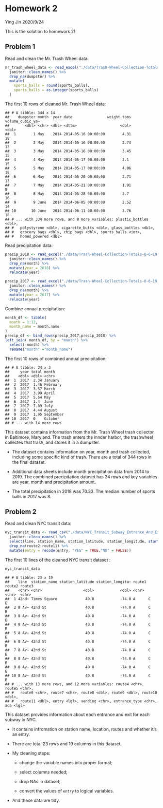 Homework 2
================
Ying Jin
2020/9/24

This is the solution to homework 2\!

## Problem 1

Read and clean the Mr. Trash Wheel data:

``` r
mr_trash_wheel_data <- read_excel("./data/Trash-Wheel-Collection-Totals-8-6-19.xlsx",sheet = "Mr. Trash Wheel",skip = 1,range = cell_cols("A:N")) %>% 
  janitor::clean_names() %>% 
  drop_na(dumpster) %>% 
  mutate(
    sports_balls = round(sports_balls),
    sports_balls = as.integer(sports_balls)
  )
```

The first 10 rows of cleaned Mr. Trash Wheel data:

    ## # A tibble: 344 x 14
    ##    dumpster month  year date                weight_tons volume_cubic_ya~
    ##       <dbl> <chr> <dbl> <dttm>                    <dbl>            <dbl>
    ##  1        1 May    2014 2014-05-16 00:00:00        4.31               18
    ##  2        2 May    2014 2014-05-16 00:00:00        2.74               13
    ##  3        3 May    2014 2014-05-16 00:00:00        3.45               15
    ##  4        4 May    2014 2014-05-17 00:00:00        3.1                15
    ##  5        5 May    2014 2014-05-17 00:00:00        4.06               18
    ##  6        6 May    2014 2014-05-20 00:00:00        2.71               13
    ##  7        7 May    2014 2014-05-21 00:00:00        1.91                8
    ##  8        8 May    2014 2014-05-28 00:00:00        3.7                16
    ##  9        9 June   2014 2014-06-05 00:00:00        2.52               14
    ## 10       10 June   2014 2014-06-11 00:00:00        3.76               18
    ## # ... with 334 more rows, and 8 more variables: plastic_bottles <dbl>,
    ## #   polystyrene <dbl>, cigarette_butts <dbl>, glass_bottles <dbl>,
    ## #   grocery_bags <dbl>, chip_bags <dbl>, sports_balls <int>,
    ## #   homes_powered <dbl>

Read precipitation data:

``` r
precip_2018 <- read_excel("./data/Trash-Wheel-Collection-Totals-8-6-19.xlsx",sheet = "2018 Precipitation",skip = 1) %>% 
  janitor::clean_names() %>% 
  drop_na(month) %>% 
  mutate(year = 2018) %>% 
  relocate(year)

precip_2017 <- read_excel("./data/Trash-Wheel-Collection-Totals-8-6-19.xlsx",sheet = "2017 Precipitation",skip = 1) %>% 
  janitor::clean_names() %>% 
  drop_na(month) %>% 
  mutate(year = 2017) %>% 
  relocate(year)
```

Combine annual precipitation:

``` r
month_df <- tibble(
  month = 1:12,
  month_name = month.name
)
precip_df <- bind_rows(precip_2017,precip_2018) %>% 
left_join( month_df, by = "month") %>% 
  select(-month) %>% 
  rename("month" ="month_name")
```

The first 10 rows of combined annual precipitation:

    ## # A tibble: 24 x 3
    ##     year total month    
    ##    <dbl> <dbl> <chr>    
    ##  1  2017  2.34 January  
    ##  2  2017  1.46 February 
    ##  3  2017  3.57 March    
    ##  4  2017  3.99 April    
    ##  5  2017  5.64 May      
    ##  6  2017  1.4  June     
    ##  7  2017  7.09 July     
    ##  8  2017  4.44 August   
    ##  9  2017  1.95 September
    ## 10  2017  0    October  
    ## # ... with 14 more rows

This dataset contains information from the Mr. Trash Wheel trash
collector in Baltimore, Maryland. The trash enters the innder harbor,
the trashwheel collectes that trash, and stores it in a dumpster.

  - The dataset contains information on year, month and trash collected,
    including some specific kind of trash. There are a total of 344 rows
    in the final dataset.

  - Additional data sheets include month precipitation data from 2014 to
    2019. The combined precipitation dataset has 24 rows and key
    variables are year, month and precipitation amount.

  - The total precipitation in 2018 was 70.33. The median number of
    sports balls in 2017 was 8.

## Problem 2

Read and clean NYC transit data:

``` r
nyc_transit_data <- read_csv("./data/NYC_Transit_Subway_Entrance_And_Exit_Data.csv") %>% 
  janitor::clean_names() %>% 
  select(line, station_name, station_latitude, station_longitude, starts_with("route"), entry, vending, entrance_type, ada) %>% 
  drop_na(route2:route11) %>% 
  mutate(entry = recode(entry, "YES" = TRUE,"NO" = FALSE))
```

The first 10 lines of the cleaned NYC transit dataset :

``` r
nyc_transit_data
```

    ## # A tibble: 23 x 19
    ##    line  station_name station_latitude station_longitu~ route1 route2 route3
    ##    <chr> <chr>                   <dbl>            <dbl> <chr>  <chr>  <chr> 
    ##  1 42nd~ Times Square             40.8            -74.0 A      C      E     
    ##  2 8 Av~ 42nd St                  40.8            -74.0 A      C      E     
    ##  3 8 Av~ 42nd St                  40.8            -74.0 A      C      E     
    ##  4 8 Av~ 42nd St                  40.8            -74.0 A      C      E     
    ##  5 8 Av~ 42nd St                  40.8            -74.0 A      C      E     
    ##  6 8 Av~ 42nd St                  40.8            -74.0 A      C      E     
    ##  7 8 Av~ 42nd St                  40.8            -74.0 A      C      E     
    ##  8 8 Av~ 42nd St                  40.8            -74.0 A      C      E     
    ##  9 8 Av~ 42nd St                  40.8            -74.0 A      C      E     
    ## 10 8 Av~ 42nd St                  40.8            -74.0 A      C      E     
    ## # ... with 13 more rows, and 12 more variables: route4 <chr>, route5 <chr>,
    ## #   route6 <chr>, route7 <chr>, route8 <dbl>, route9 <dbl>, route10 <dbl>,
    ## #   route11 <dbl>, entry <lgl>, vending <chr>, entrance_type <chr>, ada <lgl>

This dataset provides information about each entrance and exit for each
subway in NYC.

  - It contains infromation on station name, location, routes and
    whether it’s an entry.

  - There are total 23 rows and 19 columns in this dataset.

  - My cleaning steps:
    
      - change the variable names into proper format;
    
      - select columns needed;
    
      - drop NAs in dataset;
    
      - convert the values of `entry` to logical variables.

  - And these data are tidy.

